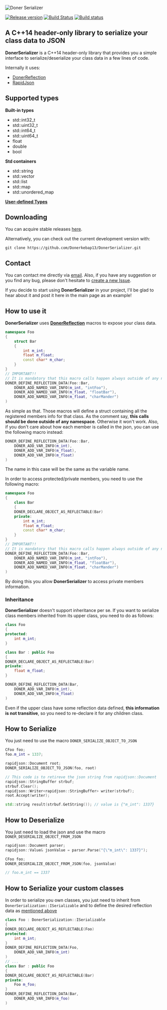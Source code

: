

![Doner Serializer](https://i.imgur.com/DOJNofX.png)

[![Release version](https://img.shields.io/badge/release-v1.0.0-blue.svg)](https://github.com/Donerkebap13/DonerSerializer/releases/tag/1.0.0) [![Build Status](https://travis-ci.org/Donerkebap13/DonerSerializer.svg?branch=master)](https://travis-ci.org/Donerkebap13/DonerSerializer) [![Build status](https://ci.appveyor.com/api/projects/status/tvfolb6nui3eflyq/branch/master?svg=true)](https://ci.appveyor.com/project/Donerkebap13/donerserializer/branch/master)

## A C++14 header-only library to serialize your class data to JSON

**DonerSerializer** is a C++14 header-only library that provides you a simple interface to serialize/deserialize your class data in a few lines of code.

Internally it uses: 
- [DonerReflection](https://github.com/Donerkebap13/DonerReflection)
- [RapidJson](https://github.com/Tencent/rapidjson)
## Supported types
**Built-in types**
- std::int32_t
- std::uint32_t
- std::int64_t
- std::uint64_t
- float
- double
- bool

**Std containers**
- std::string
- std::vector
- std::list
- std::map
- std::unordered_map

**[User-defined Types](#how-to-serialize-your-custom-classes)**


## Downloading

You can acquire stable releases [here](https://github.com/Donerkebap13/DonerSerializer/releases).

Alternatively, you can check out the current development version with:

```
git clone https://github.com/Donerkebap13/DonerSerializer.git
```
## Contact

You can contact me directly via [email](mailto:donerkebap13@gmail.com).
Also, if you have any suggestion or you find any bug, please don't hesitate to [create a new Issue](https://github.com/Donerkebap13/DonerReflection/issues).

If you decide to start using **DonerSerializer** in your project, I'll be glad to hear about it and post it here in the main page as an example!
## How to use it
**DonerSerializer** uses **[DonerReflection](https://github.com/Donerkebap13/DonerReflection)** macros to expose your class data.
```c++
namespace Foo
{
	struct Bar
	{
		int m_int;
		float m_float;
		const char* m_char;
	}
}
// IMPORTANT!!
// It is mandatory that this macro calls happen always outside of any namespace
DONER_DEFINE_REFLECTION_DATA(Foo::Bar,
	DONER_ADD_NAMED_VAR_INFO(m_int, "intFoo"),
	DONER_ADD_NAMED_VAR_INFO(m_float, "floatBar"),
	DONER_ADD_NAMED_VAR_INFO(m_float, "charMander")
)
```
As simple as that. Those macros will define a struct containing all the registered members info for that class. As the comment say, **this calls should be done outside of any namespace**. Otherwise it won't work.
Also, if you don't care about how each member is called in the json, you can use the following macro instead:
```c++
DONER_DEFINE_REFLECTION_DATA(Foo::Bar,
	DONER_ADD_VAR_INFO(m_int),
	DONER_ADD_VAR_INFO(m_float),
	DONER_ADD_VAR_INFO(m_float)
)
```
The name in this case will be the same as the variable name.

In order to access protected/private members, you need to use the following macro:
```c++
namespace Foo
{
	class Bar
	{
	DONER_DECLARE_OBJECT_AS_REFLECTABLE(Bar)
	private:
		int m_int;
		float m_float;
		const char* m_char;
	}
}
// IMPORTANT!!
// It is mandatory that this macro calls happen always outside of any namespace
DONER_DEFINE_REFLECTION_DATA(Foo::Bar,
	DONER_ADD_NAMED_VAR_INFO(m_int, "intFoo"),
	DONER_ADD_NAMED_VAR_INFO(m_float, "floatBar"),
	DONER_ADD_NAMED_VAR_INFO(m_float, "charMander")
)
```
By doing this you allow **DonerSerializer** to access private members information.
### Inheritance
**DonerSerializer** doesn't support inheritance per se. If you want to serialize class members inherited from its upper class, you need to do as follows:
```c++
class Foo
{
protected:
	int m_int;
}

class Bar : public Foo
{
DONER_DECLARE_OBJECT_AS_REFLECTABLE(Bar)
private:
	float m_float;
}

DONER_DEFINE_REFLECTION_DATA(Bar,
	DONER_ADD_VAR_INFO(m_int),
	DONER_ADD_VAR_INFO(m_float)
)
```
Even if the upper class have some reflection data defined, **this information is not transitive**, so you need to re-declare it for any children class.
## How to Serialize
You just need to use the macro ``DONER_SERIALIZE_OBJECT_TO_JSON``
```c++
CFoo foo;
foo.m_int = 1337;

rapidjson::Document root;
DONER_SERIALIZE_OBJECT_TO_JSON(foo, root)

// This code is to retireve the json string from rapidjson::Document
rapidjson::StringBuffer strbuf;
strbuf.Clear();
rapidjson::Writer<rapidjson::StringBuffer> writer(strbuf);
root.Accept(writer);

std::string result(strbuf.GetString()); // value is {"m_int": 1337}
```
## How to Deserialize
You just need to load the json and use the macro ``DONER_DESERIALIZE_OBJECT_FROM_JSON``
```c++
rapidjson::Document parser;
rapidjson::Value& jsonValue = parser.Parse("{\"m_int\": 1337}");

CFoo foo;
DONER_DESERIALIZE_OBJECT_FROM_JSON(foo, jsonValue)

// foo.m_int == 1337 
```
## How to Serialize your custom classes
In order to serialize you own classes, you just need to inherit from ``DonerSerialization::ISerializable`` and to define the desired reflection data as [mentioned above](#how-to-use-it)
```c++
class Foo : DonerSerialization::ISerializable
{
DONER_DECLARE_OBJECT_AS_REFLECTABLE(Foo)
protected:
	int m_int;
}
DONER_DEFINE_REFLECTION_DATA(Foo,
	DONER_ADD_VAR_INFO(m_int)
)
// ...
class Bar : public Foo
{
DONER_DECLARE_OBJECT_AS_REFLECTABLE(Bar)
private:
	Foo m_foo;
}
DONER_DEFINE_REFLECTION_DATA(Bar,
	DONER_ADD_VAR_INFO(m_foo)
)
```
